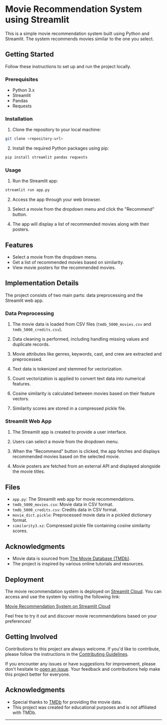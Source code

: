 # Movie Recommendation System using Streamlit

This is a simple movie recommendation system built using Python and Streamlit. The system recommends movies similar to the one you select.

## Getting Started

Follow these instructions to set up and run the project locally.

### Prerequisites

- Python 3.x
- Streamlit
- Pandas
- Requests

### Installation

1. Clone the repository to your local machine:

```bash
git clone <repository-url>
```

2. Install the required Python packages using pip:

```bash
pip install streamlit pandas requests
```

### Usage

1. Run the Streamlit app:

```bash
streamlit run app.py
```

2. Access the app through your web browser.

3. Select a movie from the dropdown menu and click the "Recommend" button.

4. The app will display a list of recommended movies along with their posters.

## Features

- Select a movie from the dropdown menu.
- Get a list of recommended movies based on similarity.
- View movie posters for the recommended movies.

## Implementation Details

The project consists of two main parts: data preprocessing and the Streamlit web app.

### Data Preprocessing

1. The movie data is loaded from CSV files (`tmdb_5000_movies.csv` and `tmdb_5000_credits.csv`).

2. Data cleaning is performed, including handling missing values and duplicate records.

3. Movie attributes like genres, keywords, cast, and crew are extracted and preprocessed.

4. Text data is tokenized and stemmed for vectorization.

5. Count vectorization is applied to convert text data into numerical features.

6. Cosine similarity is calculated between movies based on their feature vectors.

7. Similarity scores are stored in a compressed pickle file.

### Streamlit Web App

1. The Streamlit app is created to provide a user interface.

2. Users can select a movie from the dropdown menu.

3. When the "Recommend" button is clicked, the app fetches and displays recommended movies based on the selected movie.

4. Movie posters are fetched from an external API and displayed alongside the movie titles.

## Files

- `app.py`: The Streamlit web app for movie recommendations.
- `tmdb_5000_movies.csv`: Movie data in CSV format.
- `tmdb_5000_credits.csv`: Credits data in CSV format.
- `movie_dict.pickle`: Preprocessed movie data in a pickled dictionary format.
- `similarity3.xz`: Compressed pickle file containing cosine similarity scores.

## Acknowledgments

- Movie data is sourced from [The Movie Database (TMDb)](https://www.themoviedb.org/).
- The project is inspired by various online tutorials and resources.

## Deployment

The movie recommendation system is deployed on [Streamlit Cloud](https://movizz.streamlit.app/). You can access and use the system by visiting the following link:

[Movie Recommendation System on Streamlit Cloud](https://movizz.streamlit.app/)

Feel free to try it out and discover movie recommendations based on your preferences!

## Getting Involved

Contributions to this project are always welcome. If you'd like to contribute, please follow the instructions in the [Contributing Guidelines](CONTRIBUTING.md).

If you encounter any issues or have suggestions for improvement, please don't hesitate to [open an issue](https://github.com/your/repository/issues). Your feedback and contributions help make this project better for everyone.

## Acknowledgments

- Special thanks to [TMDb](https://www.themoviedb.org/) for providing the movie data.
- This project was created for educational purposes and is not affiliated with TMDb.

--------------------------------------------------------------------------------------------------
